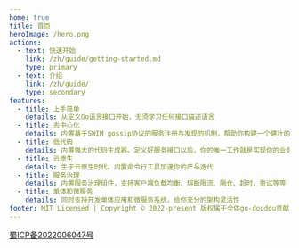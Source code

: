 ```yaml
---
home: true
title: 首页
heroImage: /hero.png
actions:
  - text: 快速开始
    link: /zh/guide/getting-started.md
    type: primary
  - text: 介绍
    link: /zh/guide/
    type: secondary
features:
  - title: 上手简单
    details: 从定义Go语言接口开始，无须学习任何接口描述语言
  - title: 去中心化
    details: 内置基于SWIM gossip协议的服务注册与发现的机制，帮助你构建一个健壮的、可扩展的、去中心化的微服务集群
  - title: 低代码
    details: 内置强大的代码生成器。定义好服务接口以后，你的唯一工作就是实现你的业务逻辑
  - title: 云原生
    details: 生于云原生时代。内置命令行工具加速你的产品迭代
  - title: 服务治理
    details: 内置服务治理组件，支持客户端负载均衡、熔断限流、隔仓、超时、重试等等
  - title: 单体和微服务
    details: 同时支持开发单体应用和微服务系统，给你充分的架构灵活性
footer: MIT Licensed | Copyright © 2022-present 版权属于全体go-doudou贡献者
---
```

[蜀ICP备2022006047号](https://beian.miit.gov.cn/)
